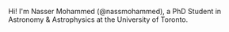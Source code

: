 Hi! I'm Nasser Mohammed (@nassmohammed), a PhD Student in Astronomy & Astrophysics at the University of Toronto.

<!---
nassmohammed/nassmohammed is a ✨ special ✨ repository because its `README.md` (this file) appears on your GitHub profile.
You can click the Preview link to take a look at your changes.
--->
